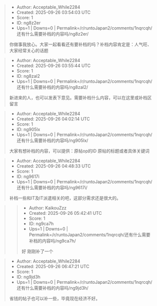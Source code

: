 > - Author: Acceptable_While2284
> - Created: 2025-09-26 03:54:03 UTC
> - Score: 1
> - ID: ng8z2er
> - Ups=1 | Downs=0 | Permalink=/r/runtoJapan2/comments/1nqrcqh/还有什么需要补档的内容吗/ng8z2er/
>
> 你做事我放心。大家一起看看还有要补档的吗？补档内容肯定是：人气旺、大家经常关心的话题

> - Author: Acceptable_While2284
> - Created: 2025-09-26 03:55:44 UTC
> - Score: 1
> - ID: ng8zal2
> - Ups=1 | Downs=0 | Permalink=/r/runtoJapan2/comments/1nqrcqh/还有什么需要补档的内容吗/ng8zal2/
>
> 新进来的人，也可以发表下意见。需要补档什么内容，可以在这里或补档区留言

> - Author: Acceptable_While2284
> - Created: 2025-09-26 04:02:14 UTC
> - Score: 1
> - ID: ng905lx
> - Ups=1 | Downs=0 | Permalink=/r/runtoJapan2/comments/1nqrcqh/还有什么需要补档的内容吗/ng905lx/
>
> 大家有想补档的内容，可以提供：原帖op的ID 原帖的标题或者具体关键词

> - Author: Acceptable_While2284
> - Created: 2025-09-26 04:48:33 UTC
> - Score: 1
> - ID: ng9617i
> - Ups=1 | Downs=0 | Permalink=/r/runtoJapan2/comments/1nqrcqh/还有什么需要补档的内容吗/ng9617i/
>
> 补档一些和IT及IT派遣相关的吧，这部分需求还是很大的。

>> - Author: KaikouZzz
>> - Created: 2025-09-26 05:42:41 UTC
>> - Score: 1
>> - ID: ng9ca7h
>> - Ups=1 | Downs=0 | Permalink=/r/runtoJapan2/comments/1nqrcqh/还有什么需要补档的内容吗/ng9ca7h/
>>
>> 好 刚刚补了一个

> - Author: Acceptable_While2284
> - Created: 2025-09-26 06:47:21 UTC
> - Score: 1
> - ID: ng9jd3h
> - Ups=1 | Downs=0 | Permalink=/r/runtoJapan2/comments/1nqrcqh/还有什么需要补档的内容吗/ng9jd3h/
>
> 省钱的帖子也可以补一些，毕竟现在经济不好。
